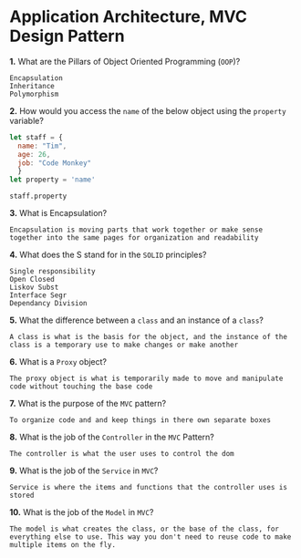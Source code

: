 # Application Architecture, MVC Design Pattern

**1.** What are the Pillars of Object Oriented Programming (`OOP`)?
<!-- enter you answer in the space below -->
```
Encapsulation
Inheritance
Polymorphism
```
**2.** How would you access the `name` of the below object using the `property` variable?
```js
let staff = {
  name: "Tim",
  age: 26,
  job: "Code Monkey"
  }
let property = 'name'
```
<!-- enter you answer in the space below -->
```
staff.property
```
**3.** What is Encapsulation?
<!-- enter you answer in the space below -->
```
Encapsulation is moving parts that work together or make sense together into the same pages for organization and readability
```
**4.** What does the S stand for in the `SOLID` principles?
<!-- enter you answer in the space below -->
```
Single responsibility
Open Closed
Liskov Subst
Interface Segr
Dependancy Division
```
**5.** What the difference between a `class` and an instance of a `class`?
<!-- enter you answer in the space below -->
```
A class is what is the basis for the object, and the instance of the class is a temporary use to make changes or make another
```
**6.** What is a `Proxy` object?
<!-- enter you answer in the space below -->
```
The proxy object is what is temporarily made to move and manipulate code without touching the base code
```

**7.** What is the purpose of the `MVC` pattern?
<!-- enter you answer in the space below -->
```
To organize code and and keep things in there own separate boxes
```
**8.** What is the job of the `Controller` in the `MVC` Pattern?
<!-- enter you answer in the space below -->
```
The controller is what the user uses to control the dom
```

**9.** What is the job of the `Service` in `MVC`?
<!-- enter you answer in the space below -->
```
Service is where the items and functions that the controller uses is stored
```
**10.** What is the job of the `Model` in `MVC`?
<!-- enter you answer in the space below -->
```
The model is what creates the class, or the base of the class, for everything else to use. This way you don't need to reuse code to make multiple items on the fly.
```
